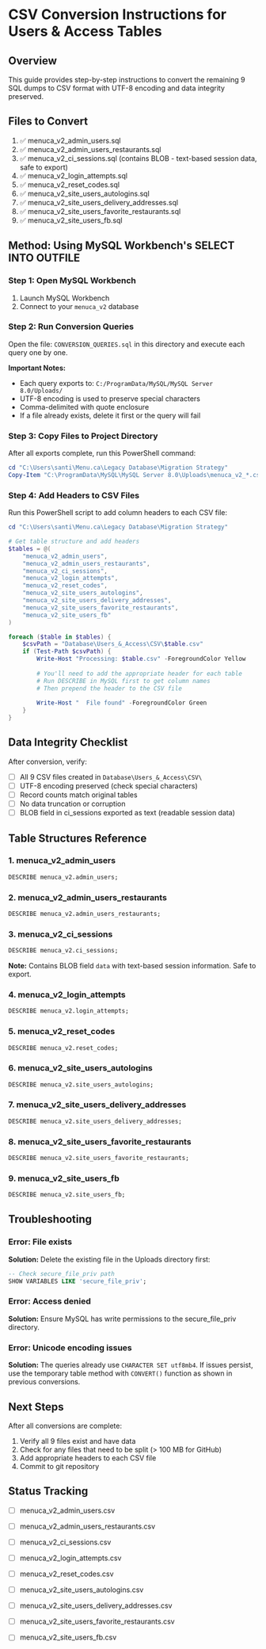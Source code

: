 # CSV Conversion Instructions for Users & Access Tables

## Overview
This guide provides step-by-step instructions to convert the remaining 9 SQL dumps to CSV format with UTF-8 encoding and data integrity preserved.

## Files to Convert
1. ✅ menuca_v2_admin_users.sql
2. ✅ menuca_v2_admin_users_restaurants.sql
3. ✅ menuca_v2_ci_sessions.sql (contains BLOB - text-based session data, safe to export)
4. ✅ menuca_v2_login_attempts.sql
5. ✅ menuca_v2_reset_codes.sql
6. ✅ menuca_v2_site_users_autologins.sql
7. ✅ menuca_v2_site_users_delivery_addresses.sql
8. ✅ menuca_v2_site_users_favorite_restaurants.sql
9. ✅ menuca_v2_site_users_fb.sql

## Method: Using MySQL Workbench's SELECT INTO OUTFILE

### Step 1: Open MySQL Workbench
1. Launch MySQL Workbench
2. Connect to your `menuca_v2` database

### Step 2: Run Conversion Queries
Open the file: `CONVERSION_QUERIES.sql` in this directory and execute each query one by one.

**Important Notes:**
- Each query exports to: `C:/ProgramData/MySQL/MySQL Server 8.0/Uploads/`
- UTF-8 encoding is used to preserve special characters
- Comma-delimited with quote enclosure
- If a file already exists, delete it first or the query will fail

### Step 3: Copy Files to Project Directory
After all exports complete, run this PowerShell command:

```powershell
cd "C:\Users\santi\Menu.ca\Legacy Database\Migration Strategy"
Copy-Item "C:\ProgramData\MySQL\MySQL Server 8.0\Uploads\menuca_v2_*.csv" "Database\Users_&_Access\CSV\" -Force
```

### Step 4: Add Headers to CSV Files
Run this PowerShell script to add column headers to each CSV file:

```powershell
cd "C:\Users\santi\Menu.ca\Legacy Database\Migration Strategy"

# Get table structure and add headers
$tables = @(
    "menuca_v2_admin_users",
    "menuca_v2_admin_users_restaurants",
    "menuca_v2_ci_sessions",
    "menuca_v2_login_attempts",
    "menuca_v2_reset_codes",
    "menuca_v2_site_users_autologins",
    "menuca_v2_site_users_delivery_addresses",
    "menuca_v2_site_users_favorite_restaurants",
    "menuca_v2_site_users_fb"
)

foreach ($table in $tables) {
    $csvPath = "Database\Users_&_Access\CSV\$table.csv"
    if (Test-Path $csvPath) {
        Write-Host "Processing: $table.csv" -ForegroundColor Yellow
        
        # You'll need to add the appropriate header for each table
        # Run DESCRIBE in MySQL first to get column names
        # Then prepend the header to the CSV file
        
        Write-Host "  File found" -ForegroundColor Green
    }
}
```

## Data Integrity Checklist

After conversion, verify:

- [ ] All 9 CSV files created in `Database\Users_&_Access\CSV\`
- [ ] UTF-8 encoding preserved (check special characters)
- [ ] Record counts match original tables
- [ ] No data truncation or corruption
- [ ] BLOB field in ci_sessions exported as text (readable session data)

## Table Structures Reference

### 1. menuca_v2_admin_users
```sql
DESCRIBE menuca_v2.admin_users;
```

### 2. menuca_v2_admin_users_restaurants
```sql
DESCRIBE menuca_v2.admin_users_restaurants;
```

### 3. menuca_v2_ci_sessions
```sql
DESCRIBE menuca_v2.ci_sessions;
```
**Note:** Contains BLOB field `data` with text-based session information. Safe to export.

### 4. menuca_v2_login_attempts
```sql
DESCRIBE menuca_v2.login_attempts;
```

### 5. menuca_v2_reset_codes
```sql
DESCRIBE menuca_v2.reset_codes;
```

### 6. menuca_v2_site_users_autologins
```sql
DESCRIBE menuca_v2.site_users_autologins;
```

### 7. menuca_v2_site_users_delivery_addresses
```sql
DESCRIBE menuca_v2.site_users_delivery_addresses;
```

### 8. menuca_v2_site_users_favorite_restaurants
```sql
DESCRIBE menuca_v2.site_users_favorite_restaurants;
```

### 9. menuca_v2_site_users_fb
```sql
DESCRIBE menuca_v2.site_users_fb;
```

## Troubleshooting

### Error: File exists
**Solution:** Delete the existing file in the Uploads directory first:
```sql
-- Check secure_file_priv path
SHOW VARIABLES LIKE 'secure_file_priv';
```

### Error: Access denied
**Solution:** Ensure MySQL has write permissions to the secure_file_priv directory.

### Error: Unicode encoding issues
**Solution:** The queries already use `CHARACTER SET utf8mb4`. If issues persist, use the temporary table method with `CONVERT()` function as shown in previous conversions.

## Next Steps

After all conversions are complete:
1. Verify all 9 files exist and have data
2. Check for any files that need to be split (> 100 MB for GitHub)
3. Add appropriate headers to each CSV file
4. Commit to git repository

## Status Tracking

- [ ] menuca_v2_admin_users.csv
- [ ] menuca_v2_admin_users_restaurants.csv
- [ ] menuca_v2_ci_sessions.csv
- [ ] menuca_v2_login_attempts.csv
- [ ] menuca_v2_reset_codes.csv
- [ ] menuca_v2_site_users_autologins.csv
- [ ] menuca_v2_site_users_delivery_addresses.csv
- [ ] menuca_v2_site_users_favorite_restaurants.csv
- [ ] menuca_v2_site_users_fb.csv

